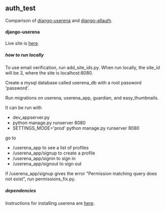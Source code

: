 ## auth_test

Comparison of [django-userena](https://github.com/bread-and-pepper/django-userena) and [django-allauth](https://github.com/pennersr/django-allauth).

#### django-userena

Live site is [here](http://http://test-authentic.appspot.com/).

##### how to run locally

To use email verification, run add_site_ids.py.
When run locally, the site_id will be 3, where the site is localhost:8080.

Create a mysql database called userena_db with a root password 'password'.

Run migrations on userena, userena_app, guardian, and easy_thumbnails.

It can be run with 
* dev_appserver.py
* python manage.py runserver 8080
* SETTINGS_MODE='prod' python manage.py runserver 8080

go to 
* /userena_app to see a list of profiles
* /userena_app/signup to create a profile
* /userena_app/signin to sign in
* /userena_app/signout to sign out

if /userena_app/signup gives the error "Permission matching query does not exist", run permissions_fix.py.


##### dependencies

Instructions for installing userena are [here](http://django-userena.readthedocs.org/en/latest/installation.html).
